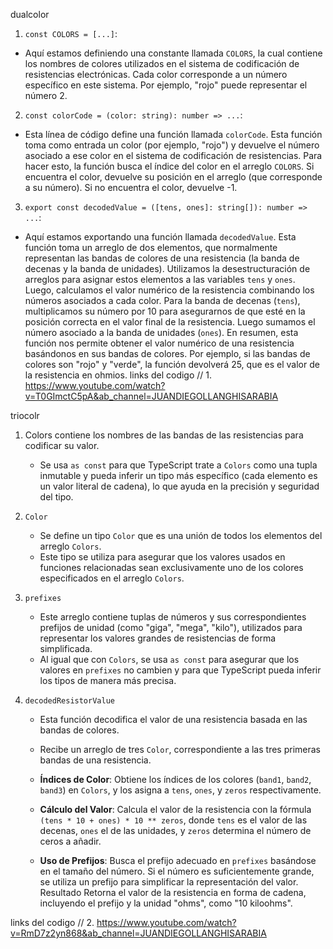 dualcolor
1. `const COLORS = [...]`:
 - Aquí estamos definiendo una constante llamada `COLORS`, la cual contiene los nombres de colores
utilizados en el sistema de codificación de resistencias electrónicas. Cada color corresponde a un
número específico en este sistema. Por ejemplo, "rojo" puede representar el número 2.

2. `const colorCode = (color: string): number => ...`:
 - Esta línea de código define una función llamada `colorCode`. Esta función toma como entrada un
color (por ejemplo, "rojo") y devuelve el número asociado a ese color en el sistema de codificación de
resistencias. Para hacer esto, la función busca el índice del color en el arreglo `COLORS`. Si encuentra el
color, devuelve su posición en el arreglo (que corresponde a su número). Si no encuentra el color,
devuelve -1.

3. `export const decodedValue = ([tens, ones]: string[]): number => ...`:
 - Aquí estamos exportando una función llamada `decodedValue`. Esta función toma un arreglo de dos
elementos, que normalmente representan las bandas de colores de una resistencia (la banda de
decenas y la banda de unidades). Utilizamos la desestructuración de arreglos para asignar estos
elementos a las variables `tens` y `ones`. Luego, calculamos el valor numérico de la resistencia
combinando los números asociados a cada color. Para la banda de decenas (`tens`), multiplicamos su
número por 10 para asegurarnos de que esté en la posición correcta en el valor final de la resistencia.
Luego sumamos el número asociado a la banda de unidades (`ones`). En resumen, esta función nos
permite obtener el valor numérico de una resistencia basándonos en sus bandas de colores. Por
ejemplo, si las bandas de colores son "rojo" y "verde", la función devolverá 25, que es el valor de la
resistencia en ohmios.
links del codigo
// 1. https://www.youtube.com/watch?v=T0GImctC5pA&ab_channel=JUANDIEGOLLANGHISARABIA 


triocolr
1. Colors 
   contiene los nombres de  las bandas de las resistencias para codificar su valor.
   - Se usa `as const` para que TypeScript trate a `Colors` como una tupla inmutable y pueda inferir un tipo más específico (cada elemento es un valor literal de cadena), lo que ayuda en la precisión y seguridad del tipo.


2. `Color`
   - Se define un tipo `Color` que es una unión de todos los elementos del arreglo `Colors`.
   - Este tipo se utiliza para asegurar que los valores usados en funciones relacionadas sean exclusivamente uno de los colores especificados en el arreglo `Colors`.

3. `prefixes`
   - Este arreglo contiene tuplas de números y sus correspondientes prefijos de unidad (como "giga", "mega", "kilo"), utilizados para representar los valores grandes de resistencias de forma simplificada.
   - Al igual que con `Colors`, se usa `as const` para asegurar que los valores en `prefixes` no cambien y para que TypeScript pueda inferir los tipos de manera más precisa.

4. `decodedResistorValue`
   - Esta función decodifica el valor de una resistencia basada en las bandas de colores.
   -  Recibe un arreglo de tres `Color`, correspondiente a las tres primeras bandas de una resistencia.
   
     - **Índices de Color**: Obtiene los índices de los colores (`band1`, `band2`, `band3`) en `Colors`, y los asigna a `tens`, `ones`, y `zeros` respectivamente.
     - **Cálculo del Valor**: Calcula el valor de la resistencia con la fórmula `(tens * 10 + ones) * 10 ** zeros`, donde `tens` es el valor de las decenas, `ones` el de las unidades, y `zeros` determina el número de ceros a añadir.
     - **Uso de Prefijos**: Busca el prefijo adecuado en `prefixes` basándose en el tamaño del número. Si el número es suficientemente grande, se utiliza un prefijo para simplificar la representación del valor.
  Resultado Retorna el valor de la resistencia en forma de cadena, incluyendo el prefijo y la unidad "ohms", como "10 kiloohms".

links del codigo
// 2. https://www.youtube.com/watch?v=RmD7z2yn868&ab_channel=JUANDIEGOLLANGHISARABIA 